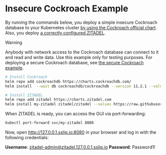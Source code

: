 # Insecure Cockroach Example

By running the commands below, you deploy a simple insecure Cockroach database to your Kubernetes cluster [by using the Cockroach official chart](https://artifacthub.io/packages/helm/cockroachdb/cockroachdb).
Also, you deploy [a correctly configured ZITADEL](https://artifacthub.io/packages/helm/zitadel/zitadel).

> [!WARNING]
> Anybody with network access to the Cockroach database can connect to it and read and write data.
> Use this example only for testing purposes.
> For deploying a secure Cockroach database, see [the secure Cockroach example](../4-cockroach-secure/README.md).

```bash
# Install Cockroach
helm repo add cockroachdb https://charts.cockroachdb.com/
helm install  --wait db cockroachdb/cockroachdb --version 11.2.1 --values https://raw.githubusercontent.com/zitadel/zitadel-charts/main/examples/3-cocroach-insecure/cockroach-values.yaml

# Install ZITADEL
helm repo add zitadel https://charts.zitadel.com
helm install my-zitadel zitadel/zitadel --values https://raw.githubusercontent.com/zitadel/zitadel-charts/main/examples/3-cockroach-insecure/zitadel-values.yaml
```

When ZITADEL is ready, you can access the GUI via port-forwarding:

```bash
kubectl port-forward svc/my-zitadel 8080
```

Now, open http://127.0.0.1.sslip.io:8080 in your browser and log in with the following credentials:

**Username**: zitadel-admin@zitadel.127.0.0.1.sslip.io
**Password**: Password1!
